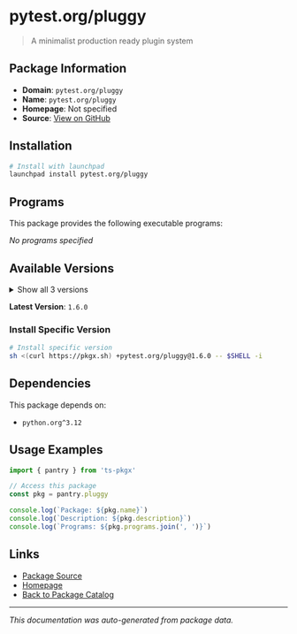 # pytest.org/pluggy

> A minimalist production ready plugin system

## Package Information

- **Domain**: `pytest.org/pluggy`
- **Name**: `pytest.org/pluggy`
- **Homepage**: Not specified
- **Source**: [View on GitHub](https://github.com/pkgxdev/pantry/tree/main/projects/pytest.org/pluggy/package.yml)

## Installation

```bash
# Install with launchpad
launchpad install pytest.org/pluggy
```

## Programs

This package provides the following executable programs:

*No programs specified*

## Available Versions

<details>
<summary>Show all 3 versions</summary>

- `1.6.0`, `1.5.0`, `1.4.0`

</details>

**Latest Version**: `1.6.0`

### Install Specific Version

```bash
# Install specific version
sh <(curl https://pkgx.sh) +pytest.org/pluggy@1.6.0 -- $SHELL -i
```

## Dependencies

This package depends on:

- `python.org^3.12`

## Usage Examples

```typescript
import { pantry } from 'ts-pkgx'

// Access this package
const pkg = pantry.pluggy

console.log(`Package: ${pkg.name}`)
console.log(`Description: ${pkg.description}`)
console.log(`Programs: ${pkg.programs.join(', ')}`)
```

## Links

- [Package Source](https://github.com/pkgxdev/pantry/tree/main/projects/pytest.org/pluggy/package.yml)
- [Homepage](#)
- [Back to Package Catalog](../package-catalog.md)

---

*This documentation was auto-generated from package data.*
